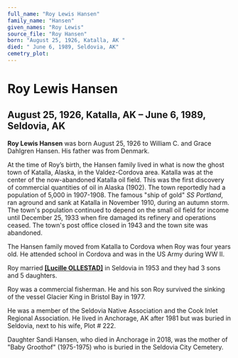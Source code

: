 ```yaml
---
full_name: "Roy Lewis Hansen"
family_name: "Hansen"
given_names: "Roy Lewis"
source_file: "Roy Hansen"
born: "August 25, 1926, Katalla, AK "
died: " June 6, 1989, Seldovia, AK"
cemetry_plot: 
---
```

# Roy Lewis Hansen

## August 25, 1926, Katalla, AK – June 6, 1989, Seldovia, AK

**Roy Lewis Hansen** was born August 25, 1926 to William C. and Grace
Dahlgren Hansen. His father was from Denmark.

At the time of Roy’s birth, the Hansen family lived in what is now the
ghost town of Katalla, Alaska, in the Valdez-Cordova area. Katalla was
at the center of the now-abandoned Katalla oil field. This was the first
discovery of commercial quantities of oil in Alaska (1902). The town
reportedly had a population of 5,000 in 1907-1908. The famous "ship of
gold" *SS Portland*, ran aground and sank at Katalla in November 1910,
during an autumn storm. The town's population continued to depend on the
small oil field for income until December 25, 1933 when fire damaged its
refinery and operations ceased. The town's post office closed in 1943
and the town site was abandoned.

The Hansen family moved from Katalla to Cordova when Roy was four years
old. He attended school in Cordova and was in the US Army during WW II.

Roy married [**\[Lucille OLLESTAD\]**](OLLESTAD%20FAMILY.md) in Seldovia
in 1953 and they had 3 sons and 5 daughters.

Roy was a commercial fisherman. He and his son Roy survived the sinking
of the vessel Glacier King in Bristol Bay in 1977.

He was a member of the Seldovia Native Association and the Cook Inlet
Regional Association. He lived in Anchorage, AK after 1981 but was
buried in Seldovia, next to his wife, Plot \# 222.

Daughter Sandi Hansen, who died in Anchorage in 2018, was the mother of
"Baby Groothof" (1975-1975) who is buried in the Seldovia City
Cemetery.
